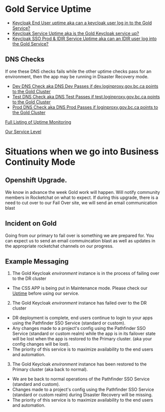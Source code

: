 
# Gold Service Uptime
* [Keycloak End User uptime aka can a keycloak user log in to the Gold Service? ](https://uptime.com/s/bcgov-sso-gold/1391032)
* [Keycloak Service Uptime aka is the Gold Keycloak service up?](https://uptime.com/s/bcgov-sso-gold/1389409)
* [Keycloak SSO Prod & IDIR Service Uptime aka can an IDIR user log into the Gold Service?](https://uptime.com/s/bcgov-sso-gold/1391029)
## DNS Checks
If one these DNS checks fails while the other uptime checks pass for an environment, then the app may be running in Disaster Recovery mode.
* [Dev DNS Check aka DNS Dev Passes if dev.loginproxy.gov.bc.ca points to the Gold Cluster ](https://uptime.com/statuspage/bcgov-sso-gold/1719406)
* [Test DNS Check aka DNS Test Passes if test.loginproxy.gov.bc.ca points to the Gold Cluster ](https://uptime.com/statuspage/bcgov-sso-gold/1719409)
* [Prod DNS Check aka DNS Prod Passes if loginproxy.gov.bc.ca points to the Gold Cluster ](https://uptime.com/statuspage/bcgov-sso-gold/1581586)

[Full Listing of Uptime Monitoring](https://uptime.com/s/bcgov-sso-gold)

[Our Service Level](https://github.com/bcgov/sso-keycloak/wiki/Alerts-and-Us#service-levels)


# Situations when we go into Business Continuity Mode

## Openshift Upgrade.

We know in advance the week Gold work will happen. Will notify community members in Rocketchat on what to expect. If during this upgrade, there is a need to cut over to our Fail Over site, we will send an email communication blast

## Incident on Gold

Going from our primary to fail over is something we are prepared for. You can expect us to send an email commuincation blast as well as updates in the appropriate rocketchat channels on our progress.


## Example Messaging

1. The Gold Keycloak _environment_  instance is in the process of failing over to the DR cluster

* The CSS APP is being put in Maintenance mode. Please check our [Uptime](https://uptime.com/statuspage/bcgov-sso-gold) before using our service.

2. The Gold Keycloak  _environment_  instance has failed over to the DR cluster

* DR deployment is complete, end users continue to login to your apps using the Pathfinder SSO Service (standard or custom).
* Any changes made to a project's config using the Pathfinder SSO Service (standard or custom realm) while the app is in its failover state will be lost when the app is restored to the Primary cluster. (aka your config changes will be lost).
* The priority of this service is to maximize availability to the end users and automation.

3. The Gold Keycloak  _environment_  instance has been restored to the Primary cluster (aka back to normal).

* We are be back to normal operations of the Pathfinder SSO Service (standard and custom).
* Changes made to a project's config using the Pathfinder SSO Service (standard or custom realm) during Disaster Recovery will be missing.
* The priority of this service is to maximize availability to the end users and automation.
